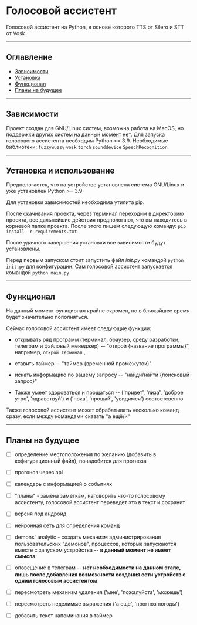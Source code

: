 # Голосовой ассистент


Голосовой ассистент на Python, в основе которого TTS от Silero и STT от Vosk

____
## Оглавление

* [Зависимости](#Зависимости)
* [Установка](#Установка)
* [Функционал](#Функционал)
* [Планы на будущее](#Планы-на-будущее)

____
## Зависимости

Проект создан для GNU/Linux систем, возможна работа на MacOS, но поддержки других систем на данный момент нет.
Для запуска голосового ассистента необходим Python >= 3.9.
Необходимые библиотеки: `fuzzywuzzy` `vosk` `torch` `sounddevice` `SpeechRecognition`

____
## Установка и использование

Предпологается, что на устройстве установлена система GNU/Linux и уже установлен Python >= 3.9

Для установки зависимостей необходима утилита pip.

После скачивания проекта, через терминал переходим в директорию проекта, все дальнейшие действия предпологают, что вы находитесь в корневой папке проекта. После этого пишем следующую команду:
`pip install -r requirements.txt`

После удачного завершения установки все зависимости будут установлены.

Перед первым запуском стоит запустить файл *init.py* командой `python init.py` для конфигурации. Сам голосовой ассистент запускается командой `python main.py`

____
## Функционал

На данный момент функционал крайне скромен, но в ближайшее время будет значительно пополняться.

Сейчас голосовой ассистент имеет следующие функции:

  * открывать ряд программ (терминал, браузер, среду разработки, телеграм и файловый менеджер) -- "открой {название программы}", например, `открой терминал` ,

  * ставить таймер -- "таймер {временной промежуток}"

  * искать информацию по вашему запросу -- "найди/найти {поисковый запрос}"

  * Также умеет здороваться и прощаться -- ('привет', 'лиза', 'доброе утро', 'здравствуй') и ('пока', 'прощай', 'увидимся') соответсвенно

Также голосовой ассистент может обрабатывать несколько команд сразу, если между командами сказать "а ещё/и"

____
## Планы на будущее

- [ ] определение местоположения по желанию (добавить в кофигурационный файл), понадобится для прогноза

- [ ] прогоноз через api

- [ ] календарь с информацией о событиях

- [ ] "планы" - замена заметкам, наговорить что-то голосовому ассистенту, голосовой ассистент переведет это в текст и сохранит

- [ ] версия под андроид

- [ ] нейронная сеть для определения команд

- [ ] demons' analytic - создать механизм администрирования
 пользовательских "демонов", процессов, которые запускаются вместе с запуском устройства -- **в данный момент не имеет смысла**

- [ ] оповещение в телеграм -- **нет необходимости на данном этапе, лишь после добавления возможности создания сети устройств с одним голосовым ассистентом**

- [ ] пересмотреть механизм удаления ('мне', 'пожалуйста', 'можешь')

- [ ] пересмотреть неделимые выражения ('а еще', 'прогноз погоды')

- [ ] добавить текст напоминания в таймер
